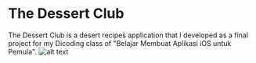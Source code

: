 # The Dessert Club
The Dessert Club is a desert recipes application that I developed as a final project for my Dicoding class of "Belajar Membuat Aplikasi iOS untuk Pemula".
![alt text](https://github.com/aureliayacob/MyPortofolio/blob/main/thedessertclub_0.png?raw=true)
